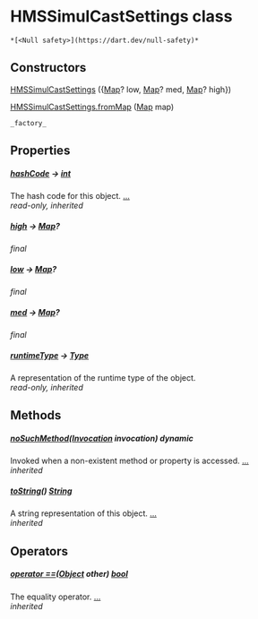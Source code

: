 


# HMSSimulCastSettings class






    *[<Null safety>](https://dart.dev/null-safety)*






## Constructors

[HMSSimulCastSettings](../model_hms_simul_cast_settings/HMSSimulCastSettings/HMSSimulCastSettings.md) ({[Map](https://api.flutter.dev/flutter/dart-core/Map-class.html)? low, [Map](https://api.flutter.dev/flutter/dart-core/Map-class.html)? med, [Map](https://api.flutter.dev/flutter/dart-core/Map-class.html)? high})

    

[HMSSimulCastSettings.fromMap](../model_hms_simul_cast_settings/HMSSimulCastSettings/HMSSimulCastSettings.fromMap.md) ([Map](https://api.flutter.dev/flutter/dart-core/Map-class.html) map)

    _factory_


## Properties

##### [hashCode](https://api.flutter.dev/flutter/dart-core/Object/hashCode.html) &#8594; [int](https://api.flutter.dev/flutter/dart-core/int-class.html)



The hash code for this object. [...](https://api.flutter.dev/flutter/dart-core/Object/hashCode.html)  
_read-only, inherited_



##### [high](../model_hms_simul_cast_settings/HMSSimulCastSettings/high.md) &#8594; [Map](https://api.flutter.dev/flutter/dart-core/Map-class.html)?



   
_final_



##### [low](../model_hms_simul_cast_settings/HMSSimulCastSettings/low.md) &#8594; [Map](https://api.flutter.dev/flutter/dart-core/Map-class.html)?



   
_final_



##### [med](../model_hms_simul_cast_settings/HMSSimulCastSettings/med.md) &#8594; [Map](https://api.flutter.dev/flutter/dart-core/Map-class.html)?



   
_final_



##### [runtimeType](https://api.flutter.dev/flutter/dart-core/Object/runtimeType.html) &#8594; [Type](https://api.flutter.dev/flutter/dart-core/Type-class.html)



A representation of the runtime type of the object.   
_read-only, inherited_




## Methods

##### [noSuchMethod](https://api.flutter.dev/flutter/dart-core/Object/noSuchMethod.html)([Invocation](https://api.flutter.dev/flutter/dart-core/Invocation-class.html) invocation) dynamic



Invoked when a non-existent method or property is accessed. [...](https://api.flutter.dev/flutter/dart-core/Object/noSuchMethod.html)  
_inherited_



##### [toString](https://api.flutter.dev/flutter/dart-core/Object/toString.html)() [String](https://api.flutter.dev/flutter/dart-core/String-class.html)



A string representation of this object. [...](https://api.flutter.dev/flutter/dart-core/Object/toString.html)  
_inherited_




## Operators

##### [operator ==](https://api.flutter.dev/flutter/dart-core/Object/operator_equals.html)([Object](https://api.flutter.dev/flutter/dart-core/Object-class.html) other) [bool](https://api.flutter.dev/flutter/dart-core/bool-class.html)



The equality operator. [...](https://api.flutter.dev/flutter/dart-core/Object/operator_equals.html)  
_inherited_











